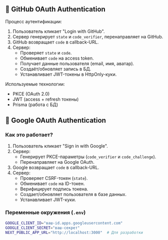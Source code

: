 ## 🔑 GitHub OAuth Authentication

Процесс аутентификации:
1. Пользователь кликает "Login with GitHub".
2. Сервер генерирует `state` и `code_verifier`, перенаправляет на GitHub.
3. GitHub возвращает `code` в callback-URL.
4. Сервер:
    - Проверяет `state` и `code`.
    - Обменивает `code` на access token.
    - Получает данные пользователя (email, имя, аватар).
    - Создаёт/обновляет запись в БД.
    - Устанавливает JWT-токены в HttpOnly-куки.

Используемые технологии:
- PKCE (OAuth 2.0)
- JWT (access + refresh токены)
- Prisma (работа с БД)

## 🔑 Google OAuth Authentication

### Как это работает?
1. Пользователь кликает "Sign in with Google".
2. Сервер:
    - Генерирует PKCE-параметры (`code_verifier` и `code_challenge`).
    - Перенаправляет на Google OAuth.
3. Google возвращает `code` в callback-URL.
4. Сервер:
    - Проверяет CSRF-токен (`state`).
    - Обменивает `code` на ID-токен.
    - Верифицирует подпись токена.
    - Создает/обновляет пользователя в базе данных.
    - Устанавливает JWT-куки.

### Переменные окружения (`.env`)
```bash
GOOGLE_CLIENT_ID="ваш-id.apps.googleusercontent.com"
GOOGLE_CLIENT_SECRET="ваш-секрет"
NEXT_PUBLIC_APP_URL="http://localhost:3000"  # Для разработки
